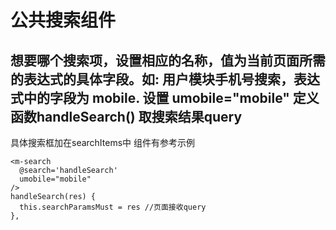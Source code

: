 # 公共搜索组件

## 想要哪个搜索项，设置相应的名称，值为当前页面所需的表达式的具体字段。如: 用户模块手机号搜索，表达式中的字段为 mobile. 设置 umobile="mobile" 定义函数handleSearch() 取搜索结果query
具体搜索框加在searchItems中 组件有参考示例

```
<m-search
  @search='handleSearch'
  umobile="mobile"
/>
handleSearch(res) {
  this.searchParamsMust = res //页面接收query
},
```
  
